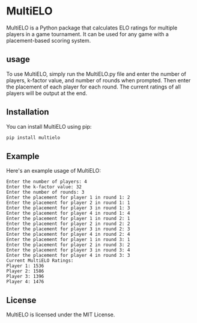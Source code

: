 # MultiELO

MultiELO is a Python package that calculates ELO ratings for multiple players in a game tournament. It can be used for any game with a placement-based scoring system.

## usage

To use MultiELO, simply run the MultiELO.py file and enter the number of players, k-factor value, and number of rounds when prompted. Then enter the placement of each player for each round. The current ratings of all players will be output at the end.

## Installation

You can install MultiELO using pip:

```bash
pip install multielo

```

## Example

Here's an example usage of MultiELO:

```basg
Enter the number of players: 4
Enter the k-factor value: 32
Enter the number of rounds: 3
Enter the placement for player 1 in round 1: 2
Enter the placement for player 2 in round 1: 1
Enter the placement for player 3 in round 1: 3
Enter the placement for player 4 in round 1: 4
Enter the placement for player 1 in round 2: 1
Enter the placement for player 2 in round 2: 2
Enter the placement for player 3 in round 2: 3
Enter the placement for player 4 in round 2: 4
Enter the placement for player 1 in round 3: 1
Enter the placement for player 2 in round 3: 2
Enter the placement for player 3 in round 3: 4
Enter the placement for player 4 in round 3: 3
Current MultiELO Ratings:
Player 1: 1536
Player 2: 1586
Player 3: 1396
Player 4: 1476
```

## License
MultiELO is licensed under the MIT License.
